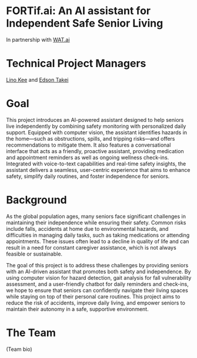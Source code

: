 # FORTif.ai: An AI assistant for Independent Safe Senior Living 
In partnership with [WAT.ai](https://watai.ca/#/)

# Technical Project Managers
[Lino Kee](https://www.linkedin.com/in/linokee0423/) and [Edson Takei](https://www.linkedin.com/in/edsontakei/) 

# Goal
This project introduces an AI-powered assistant designed to help seniors live independently by combining safety monitoring with personalized daily support. Equipped with computer vision, the assistant identifies hazards in the home—such as obstructions, spills, and tripping risks—and offers recommendations to mitigate them. It also features a conversational interface that acts as a friendly, proactive assistant, providing medication and appointment reminders as well as ongoing wellness check-ins. Integrated with voice-to-text capabilities and real-time safety insights, the assistant delivers a seamless, user-centric experience that aims to enhance safety, simplify daily routines, and foster independence for seniors.

# Background
As the global population ages, many seniors face significant challenges in maintaining their independence while ensuring their safety. Common risks include falls, accidents at home due to environmental hazards, and difficulties in managing daily tasks, such as taking medications or attending appointments. These issues often lead to a decline in quality of life and can result in a need for constant caregiver assistance, which is not always feasible or sustainable.

The goal of this project is to address these challenges by providing seniors with an AI-driven assistant that promotes both safety and independence. By using computer vision for hazard detection, gait analysis for fall vulnerability assessment, and a user-friendly chatbot for daily reminders and check-ins, we hope to ensure that seniors can confidently navigate their living spaces while staying on top of their personal care routines. This project aims to reduce the risk of accidents, improve daily living, and empower seniors to maintain their autonomy in a safe, supportive environment.

# The Team

(Team bio)
